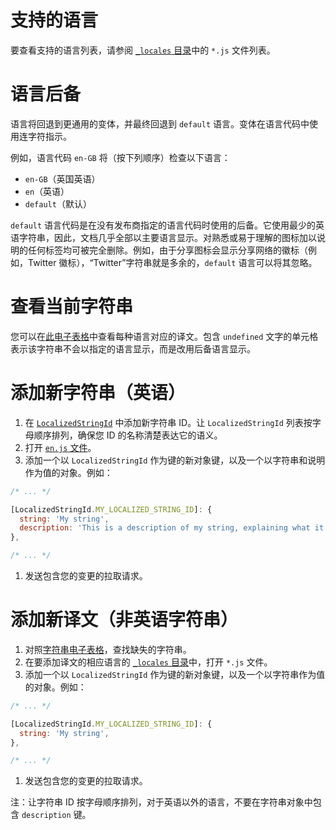 # 支持的语言

要查看支持的语言列表，请参阅 [`_locales` 目录](https://github.com/ampproject/amphtml/tree/main/extensions/amp-story/1.0/_locales)中的 `*.js` 文件列表。

# 语言后备

语言将回退到更通用的变体，并最终回退到 `default` 语言。变体在语言代码中使用连字符指示。

例如，语言代码 `en-GB` 将（按下列顺序）检查以下语言：

-   `en-GB`（英国英语）
-   `en`（英语）
-   `default`（默认）

`default` 语言代码是在没有发布商指定的语言代码时使用的后备。它使用最少的英语字符串，因此，文档几乎全部以主要语言显示。对熟悉或易于理解的图标加以说明的任何标签均可被完全删除。例如，由于分享图标会显示分享网络的徽标（例如，Twitter 徽标），“Twitter”字符串就是多余的，`default` 语言可以将其忽略。

# 查看当前字符串

您可以在[此电子表格](https://bit.ly/amp-story-strings)中查看每种语言对应的译文。包含 `undefined` 文字的单元格表示该字符串不会以指定的语言显示，而是改用后备语言显示。

# 添加新字符串（英语）

1. 在 [`LocalizedStringId`](https://github.com/ampproject/amphtml/blob/main/src/localized-strings.js#L31) 中添加新字符串 ID。让 `LocalizedStringId` 列表按字母顺序排列，确保您 ID 的名称清楚表达它的语义。
2. 打开 [`en.js` 文件](https://github.com/ampproject/amphtml/blob/main/extensions/amp-story/1.0/_locales/en.js)。
3. 添加一个以 `LocalizedStringId` 作为键的新对象键，以及一个以字符串和说明作为值的对象。例如：

```javascript
/* ... */

[LocalizedStringId.MY_LOCALIZED_STRING_ID]: {
  string: 'My string',
  description: 'This is a description of my string, explaining what it means and/or how it is used.',
},

/* ... */
```

1. 发送包含您的变更的拉取请求。

# 添加新译文（非英语字符串）

1. 对照[字符串电子表格](https://bit.ly/amp-story-strings)，查找缺失的字符串。
2. 在要添加译文的相应语言的 [`_locales` 目录](https://github.com/ampproject/amphtml/tree/main/extensions/amp-story/1.0/_locales)中，打开 `*.js` 文件。
3. 添加一个以 `LocalizedStringId` 作为键的新对象键，以及一个以字符串作为值的对象。例如：

```javascript
/* ... */

[LocalizedStringId.MY_LOCALIZED_STRING_ID]: {
  string: 'My string',
},

/* ... */
```

1. 发送包含您的变更的拉取请求。

注：让字符串 ID 按字母顺序排列，对于英语以外的语言，不要在字符串对象中包含 `description` 键。
